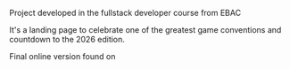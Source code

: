 Project developed in the fullstack developer course from EBAC

It's a landing page to celebrate one of the greatest game conventions and countdown to the 2026 edition.

Final online version found on